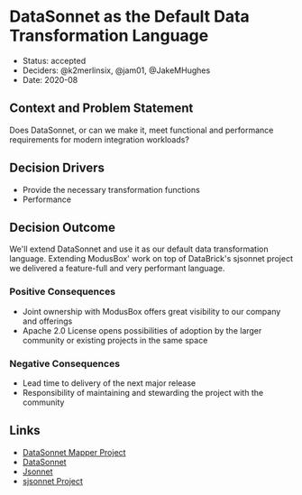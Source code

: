# DataSonnet as the Default Data Transformation Language

* Status: accepted
* Deciders: @k2merlinsix, @jam01, @JakeMHughes
* Date: 2020-08

## Context and Problem Statement

Does DataSonnet, or can we make it, meet functional and performance requirements for modern integration workloads?

## Decision Drivers <!-- optional -->

* Provide the necessary transformation functions
* Performance

## Decision Outcome

We'll extend DataSonnet and use it as our default data transformation language. Extending ModusBox' work on top of DataBrick's sjsonnet project we delivered a feature-full and very performant language.

### Positive Consequences <!-- optional -->

* Joint ownership with ModusBox offers great visibility to our company and offerings
* Apache 2.0 License opens possibilities of adoption by the larger community or existing projects in the same space

### Negative Consequences <!-- optional -->

* Lead time to delivery of the next major release
* Responsibility of maintaining and stewarding the project with the community

## Links <!-- optional -->

* [DataSonnet Mapper Project](https://github.com/datasonnet/datasonnet-mapper)
* [DataSonnet](https://datasonnet.com/)
* [Jsonnet](https://jsonnet.org/)
* [sjsonnet Project](https://github.com/databricks/sjsonnet/)
